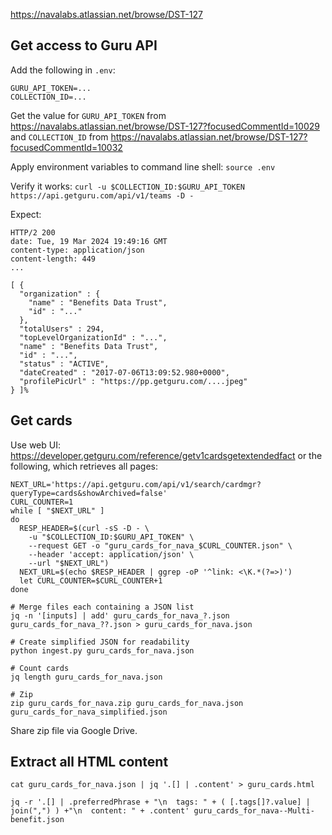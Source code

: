 https://navalabs.atlassian.net/browse/DST-127

## Get access to Guru API
Add the following in `.env`:
```
GURU_API_TOKEN=...
COLLECTION_ID=...
```

Get the value for `GURU_API_TOKEN` from https://navalabs.atlassian.net/browse/DST-127?focusedCommentId=10029
and `COLLECTION_ID` from https://navalabs.atlassian.net/browse/DST-127?focusedCommentId=10032


Apply environment variables to command line shell: `source .env`

Verify it works: `curl -u $COLLECTION_ID:$GURU_API_TOKEN https://api.getguru.com/api/v1/teams -D -`

Expect:
```
HTTP/2 200
date: Tue, 19 Mar 2024 19:49:16 GMT
content-type: application/json
content-length: 449
...

[ {
  "organization" : {
    "name" : "Benefits Data Trust",
    "id" : "..."
  },
  "totalUsers" : 294,
  "topLevelOrganizationId" : "...",
  "name" : "Benefits Data Trust",
  "id" : "...",
  "status" : "ACTIVE",
  "dateCreated" : "2017-07-06T13:09:52.980+0000",
  "profilePicUrl" : "https://pp.getguru.com/....jpeg"
} ]%
```

## Get cards
Use web UI: https://developer.getguru.com/reference/getv1cardsgetextendedfact
or the following, which retrieves all pages:
```
NEXT_URL='https://api.getguru.com/api/v1/search/cardmgr?queryType=cards&showArchived=false'
CURL_COUNTER=1
while [ "$NEXT_URL" ]
do
  RESP_HEADER=$(curl -sS -D - \
    -u "$COLLECTION_ID:$GURU_API_TOKEN" \
    --request GET -o "guru_cards_for_nava_$CURL_COUNTER.json" \
    --header 'accept: application/json' \
    --url "$NEXT_URL")
  NEXT_URL=$(echo $RESP_HEADER | ggrep -oP '^link: <\K.*(?=>)')
  let CURL_COUNTER=$CURL_COUNTER+1
done

# Merge files each containing a JSON list
jq -n '[inputs] | add' guru_cards_for_nava_?.json guru_cards_for_nava_??.json > guru_cards_for_nava.json

# Create simplified JSON for readability
python ingest.py guru_cards_for_nava.json

# Count cards
jq length guru_cards_for_nava.json

# Zip
zip guru_cards_for_nava.zip guru_cards_for_nava.json guru_cards_for_nava_simplified.json
```

Share zip file via Google Drive.

## Extract all HTML content

`cat guru_cards_for_nava.json | jq '.[] | .content' > guru_cards.html`

`jq -r '.[] | .preferredPhrase + "\n  tags: " + ( [.tags[]?.value] | join(",") ) +"\n  content: " + .content' guru_cards_for_nava--Multi-benefit.json`
